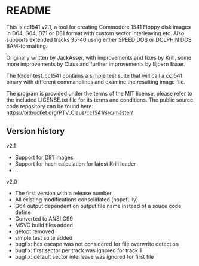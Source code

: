 # README #

This is cc1541 v2.1, a tool for creating Commodore 1541 Floppy disk images in D64, G64, D71 or D81 format with custom sector interleaving etc. Also supports extended tracks 35-40 using either SPEED DOS or DOLPHIN DOS BAM-formatting.

Originally written by JackAsser, with improvements and fixes by Krill, some more improvements by Claus and further improvements by Bjoern Esser.

The folder test_cc1541 contains a simple test suite that will call a cc1541 binary with different commandlines and examine the resulting image file.

The program is provided under the terms of the MIT license, please refer to the included LICENSE.txt file for its terms and conditions. The public source code repository can be found here:
https://bitbucket.org/PTV_Claus/cc1541/src/master/

## Version history ##

v2.1

* Support for D81 images
* Support for hash calculation for latest Krill loader
* ...

v2.0

* The first version with a release number
* All existing modifications consolidated (hopefully)
* G64 output dependent on output file name instead of a souce code define
* Converted to ANSI C99
* MSVC build files added
* getopt removed
* simple test suite added
* bugfix: hex escape was not considered for file overwrite detection
* bugfix: first sector per track was ignored for track 1
* bugfix: default sector interleave was ignored for first file
